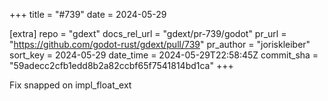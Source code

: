 +++
title = "#739"
date = 2024-05-29

[extra]
repo = "gdext"
docs_rel_url = "gdext/pr-739/godot"
pr_url = "https://github.com/godot-rust/gdext/pull/739"
pr_author = "joriskleiber"
sort_key = 2024-05-29
date_time = 2024-05-29T22:58:45Z
commit_sha = "59adecc2cfb1edd8b2a82ccbf65f7541814bd1ca"
+++

Fix snapped on impl_float_ext

